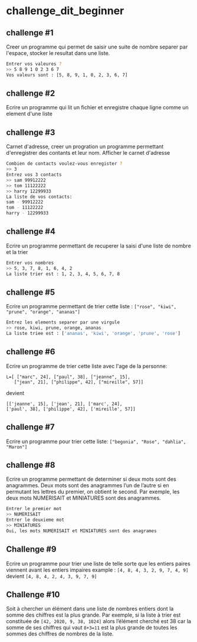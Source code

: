 # challenge_dit_beginner

## challenge #1
Creer un programme qui permet de saisir une suite de nombre separer par l'espace, 
stocker le resultat dans une liste.

```sh
Entrer vos valeures ? 
>> 5 8 9 1 0 2 3 6 7
Vos valeurs sont : [5, 8, 9, 1, 0, 2, 3, 6, 7]
```

## challenge #2
Ecrire un programme qui lit un fichier et enregistre chaque ligne comme un element d'une liste

## challenge #3
Carnet d'adresse, creer un progration un programme permettant d'enregistrer des contants et leur nom.
Afficher le carnet d'adresse
```sh
Combien de contacts voulez-vous enregister ? 
>> 3
Entrez vos 3 contacts
>> sam 99912222
>> tom 11122222
>> harry 12299933
La liste de vos contacts:
sam - 99912222
tom - 11122222
harry - 12299933
```

## challenge #4
Ecrire un programme permettant de recuperer la saisi d'une liste de nombre et la trier
```sh
Entrer vos nombres
>> 5, 3, 7, 8, 1, 6, 4, 2
La liste trier est : 1, 2, 3, 4, 5, 6, 7, 8
```

## challenge #5
Ecrire un programme permettant de trier cette liste : ```["rose", "kiwi", "prune", "orange", "ananas"]```
```sh
Entrez les elements separer par une virgule
>> rose, kiwi, prune, orange, ananas
La liste triee est : ['ananas', 'kiwi', 'orange', 'prune', 'rose']
```

## challenge #6
Ecrire un programme de trier cette liste avec l'age de la personne:
```
L=[ ["marc", 24], ["paul", 38], ["jeanne", 15],
   ["jean", 21], ["philippe", 42], ["mireille", 57]]
```
devient
```
[['jeanne', 15], ['jean', 21], ['marc', 24],
['paul', 38], ['philippe', 42], ['mireille', 57]]
```

## challenge #7
Ecrire un programme pour trier cette liste:
```["begonia", "Rose", "dahlia", "Maron"]```

## challenge #8
Ecrire un programme permettant de determiner si deux mots sont des anagrammes. Deux mots sont des anagrammes l’un de l’autre si en permutant les lettres du premier, on obtient le second. Par exemple, les deux mots NUMERISAIT et MINIATURES sont des anagrammes.
```sh
Entrer le premier mot
>> NUMERISAIT
Entrer le deuxieme mot
>> MINIATURES
Oui, les mots NUMERISAIT et MINIATURES sont des anagrames
```

## Challenge #9
Ecrire un programme pour trier une liste de telle sorte que les entiers paires viennent avant les entiers impaires
example : ```[4, 8, 4, 3, 2, 9, 7, 4, 9]``` devient ```[4, 8, 4, 2, 4, 3, 9, 7, 9]```

## Challenge #10
Soit à chercher un élément dans une liste de nombres entiers dont la somme des chiffres est la plus grande. Par exemple, si la liste à trier est constituée de ```[42, 2020, 9, 38, 1024]``` alors l’élément cherché est 38 car la somme de ses chiffres qui vaut ```8+3=11``` est la plus grande de toutes les sommes des chiffres de nombres de la liste.

